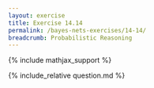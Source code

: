 ```yaml
---
layout: exercise
title: Exercise 14.14
permalink: /bayes-nets-exercises/14-14/
breadcrumb: Probabilistic Reasoning
---
```


{% include mathjax_support %}

<div><i class="arrow-up loader" data-chapter="bayes-nets-exercises" data-exercise="ex_14" data-rating="0"></i></div>
{% include_relative question.md %}
